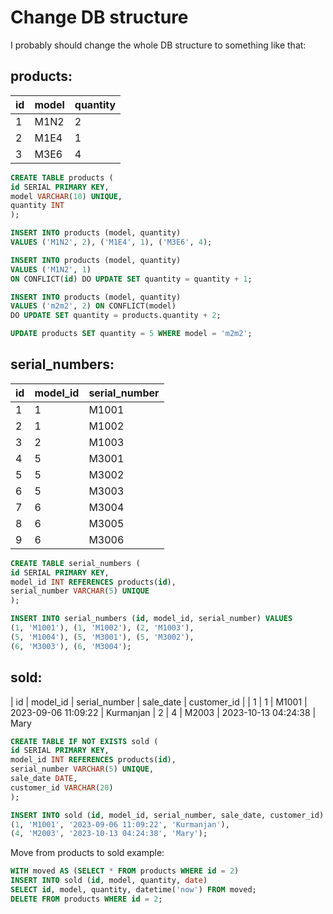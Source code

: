 # Change DB structure

I probably should change the whole DB structure to something like that:

## products:

| id | model | quantity |
|----|-------|----------|
| 1  | M1N2  | 2        |
| 2  | M1E4  | 1        |
| 3  | M3E6  | 4        |

```SQL
CREATE TABLE products (
id SERIAL PRIMARY KEY,
model VARCHAR(10) UNIQUE,
quantity INT
);

INSERT INTO products (model, quantity) 
VALUES ('M1N2', 2), ('M1E4', 1), ('M3E6', 4);

INSERT INTO products (model, quantity) 
VALUES ('M1N2', 1) 
ON CONFLICT(id) DO UPDATE SET quantity = quantity + 1;

INSERT INTO products (model, quantity) 
VALUES ('m2m2', 2) ON CONFLICT(model) 
DO UPDATE SET quantity = products.quantity + 2;

UPDATE products SET quantity = 5 WHERE model = 'm2m2';
```

## serial_numbers:

| id | model_id | serial_number |
|----|----------|---------------|
| 1  | 1        | M1001         |
| 2  | 1        | M1002         |
| 3  | 2        | M1003         |
| 4  | 5        | M3001         |
| 5  | 5        | M3002         |
| 6  | 5        | M3003         |
| 7  | 6        | M3004         |
| 8  | 6        | M3005         |
| 9  | 6        | M3006         |

```SQL
CREATE TABLE serial_numbers (
id SERIAL PRIMARY KEY,
model_id INT REFERENCES products(id),
serial_number VARCHAR(5) UNIQUE
);

INSERT INTO serial_numbers (id, model_id, serial_number) VALUES
(1, 'M1001'), (1, 'M1002'), (2, 'M1003'),
(5, 'M1004'), (5, 'M3001'), (5, 'M3002'),
(6, 'M3003'), (6, 'M3004');
```

## sold:

| id | model_id | serial_number | sale_date           | customer_id |
| 1  | 1        | M1001         | 2023-09-06 11:09:22 | Kurmanjan
| 2  | 4        | M2003         | 2023-10-13 04:24:38 | Mary

```SQL
CREATE TABLE IF NOT EXISTS sold (
id SERIAL PRIMARY KEY,
model_id INT REFERENCES products(id),
serial_number VARCHAR(5) UNIQUE,
sale_date DATE,
customer_id VARCHAR(20)
);

INSERT INTO sold (id, model_id, serial_number, sale_date, customer_id) VALUES
(1, 'M1001', '2023-09-06 11:09:22', 'Kurmanjan'),
(4, 'M2003', '2023-10-13 04:24:38', 'Mary');
```

Move from products to sold example:
```SQL
WITH moved AS (SELECT * FROM products WHERE id = 2) 
INSERT INTO sold (id, model, quantity, date) 
SELECT id, model, quantity, datetime('now') FROM moved; 
DELETE FROM products WHERE id = 2;
```
